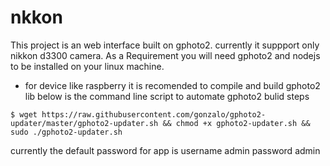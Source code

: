 # nkkon
This project is an web interface built on gphoto2.
currently it suppport only nikkon d3300 camera.
As a Requirement you will need gphoto2 and nodejs  to be installed on your linux machine.
- for device like raspberry it is recomended to compile and build gphoto2 lib 
 below is the command line script to automate gphoto2 bulid steps
```
$ wget https://raw.githubusercontent.com/gonzalo/gphoto2-updater/master/gphoto2-updater.sh && chmod +x gphoto2-updater.sh && sudo ./gphoto2-updater.sh
```
currently the default password for app is
username admin
password admin
